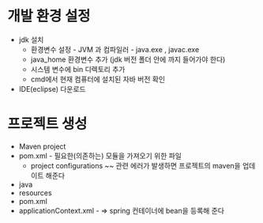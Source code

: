 # 개발 환경 설정
- jdk 설치
    - 환경변수 설정 - JVM 과 컴파일러 - java.exe , javac.exe
    - java_home 환경변수 추가 (jdk 버전 폴더 안에 까지 들어가야 한다)
    - 시스템 변수에 bin 디렉토리 추가
    - cmd에서 현재 컴퓨터에 설치된 자바 버전 확인
- IDE(eclipse) 다운로드

# 프로젝트 생성
- Maven project
- pom.xml  - 필요한(의존하는) 모듈을 가져오기 위한 파일
    - project configurations ~~ 관련 에러가 발생하면 프로젝트의 maven을 업데이트 해준다
- java
- resources
- pom.xml
- applicationContext.xml - <bean></bean> => spring 컨테이너에 bean을 등록해 준다